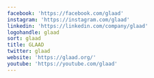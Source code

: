 ```yaml
---
facebook: 'https://facebook.com/glaad'
instagram: 'https://instagram.com/glaad'
linkedin: 'https://linkedin.com/company/glaad'
logohandle: glaad
sort: glaad
title: GLAAD
twitter: glaad
website: 'https://glaad.org/'
youtube: 'https://youtube.com/glaad'
---
```

